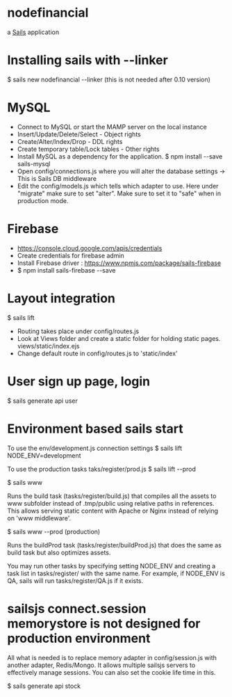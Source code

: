 # nodefinancial

a [Sails](http://sailsjs.org) application

# Installing sails with --linker
$ sails new nodefinancial --linker (this is not needed after 0.10 version)


# MySQL 
- Connect to MySQL or start the MAMP server on the local instance
- Insert/Update/Delete/Select - Object rights
- Create/Alter/Index/Drop - DDL rights
- Create temporary table/Lock tables - Other rights
- Install MySQL as a dependency for the application. $ npm install --save sails-mysql
- Open config/connections.js where you will alter the database settings -> This is Sails DB middleware
- Edit the config/models.js which tells which adapter to use. Here under "migrate" make sure to set "alter". Make sure to set it to "safe" when in production mode.

# Firebase
- https://console.cloud.google.com/apis/credentials
- Create credentials for firebase admin
- Install Firebase driver : https://www.npmjs.com/package/sails-firebase
- $ npm install sails-firebase --save


# Layout integration

$ sails lift

- Routing takes place under config/routes.js
- Look at Views folder and create a static folder for holding static pages. views/static/index.ejs
- Change default route in config/routes.js to 'static/index'


# User sign up page, login
$ sails generate api user


# Environment based sails start

To use the env/development.js connection settings
$ sails lift NODE_ENV=development 

To use the production tasks taks/register/prod.js
$ sails lift --prod

$ sails www

Runs the build task (tasks/register/build.js) that compiles all the assets to www subfolder instead of .tmp/public using relative paths in references. This allows serving static content with Apache or Nginx instead of relying on 'www middleware'.

$ sails www --prod (production)

Runs the buildProd task (tasks/register/buildProd.js) that does the same as build task but also optimizes assets.

You may run other tasks by specifying setting NODE_ENV and creating a task list in tasks/register/ with the same name. For example, if NODE_ENV is QA, sails will run tasks/register/QA.js if it exists.


# sailsjs connect.session memorystore is not designed for production environment

All what is needed is to replace memory adapter in config/session.js with another adapter, Redis/Mongo. It allows multiple sailsjs servers to effectively manage sessions. You can also set the cookie life time in this. 

$ sails generate api stock

